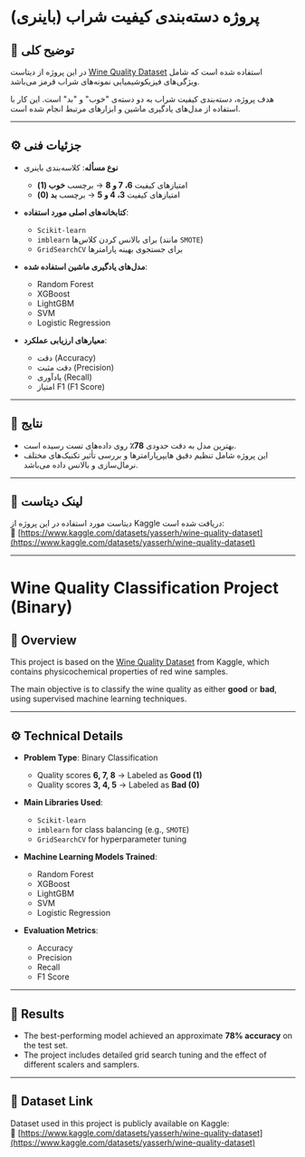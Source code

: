 # پروژه دسته‌بندی کیفیت شراب (باینری)

## 📌 توضیح کلی

در این پروژه از دیتاست [Wine Quality Dataset](https://www.kaggle.com/datasets/yasserh/wine-quality-dataset) استفاده شده است که شامل ویژگی‌های فیزیکوشیمیایی نمونه‌های شراب قرمز می‌باشد.

هدف پروژه، دسته‌بندی کیفیت شراب به دو دسته‌ی "خوب" و "بد" است. این کار با استفاده از مدل‌های یادگیری ماشین و ابزارهای مرتبط انجام شده است.

---

## ⚙️ جزئیات فنی

- **نوع مسأله**: کلاسه‌بندی باینری
  - امتیازهای کیفیت **6، 7 و 8** → برچسب **خوب (1)**
  - امتیازهای کیفیت **3، 4 و 5** → برچسب **بد (0)**

- **کتابخانه‌های اصلی مورد استفاده**:
  - `Scikit-learn`
  - `imblearn` برای بالانس کردن کلاس‌ها (مانند `SMOTE`)
  - `GridSearchCV` برای جستجوی بهینه پارامترها

- **مدل‌های یادگیری ماشین استفاده شده**:
  - Random Forest
  - XGBoost
  - LightGBM
  - SVM
  - Logistic Regression

- **معیارهای ارزیابی عملکرد**:
  - دقت (Accuracy)
  - دقت مثبت (Precision)
  - یادآوری (Recall)
  - امتیاز F1 (F1 Score)

---

## 🎯 نتایج

- بهترین مدل به دقت حدودی **78٪** روی داده‌های تست رسیده است.
- این پروژه شامل تنظیم دقیق هایپرپارامترها و بررسی تأثیر تکنیک‌های مختلف نرمال‌سازی و بالانس داده می‌باشد.

---

## 📎 لینک دیتاست

دیتاست مورد استفاده در این پروژه از Kaggle دریافت شده است:  
🔗 [https://www.kaggle.com/datasets/yasserh/wine-quality-dataset](https://www.kaggle.com/datasets/yasserh/wine-quality-dataset)

---

# Wine Quality Classification Project (Binary)

## 📌 Overview

This project is based on the [Wine Quality Dataset](https://www.kaggle.com/datasets/yasserh/wine-quality-dataset) from Kaggle, which contains physicochemical properties of red wine samples.

The main objective is to classify the wine quality as either **good** or **bad**, using supervised machine learning techniques.

---

## ⚙️ Technical Details

- **Problem Type**: Binary Classification  
  - Quality scores **6, 7, 8** → Labeled as **Good (1)**  
  - Quality scores **3, 4, 5** → Labeled as **Bad (0)**

- **Main Libraries Used**:
  - `Scikit-learn`
  - `imblearn` for class balancing (e.g., `SMOTE`)
  - `GridSearchCV` for hyperparameter tuning

- **Machine Learning Models Trained**:
  - Random Forest
  - XGBoost
  - LightGBM
  - SVM
  - Logistic Regression

- **Evaluation Metrics**:
  - Accuracy
  - Precision
  - Recall
  - F1 Score

---

## 🎯 Results

- The best-performing model achieved an approximate **78% accuracy** on the test set.
- The project includes detailed grid search tuning and the effect of different scalers and samplers.

---

## 📎 Dataset Link

Dataset used in this project is publicly available on Kaggle:  
🔗 [https://www.kaggle.com/datasets/yasserh/wine-quality-dataset](https://www.kaggle.com/datasets/yasserh/wine-quality-dataset)
